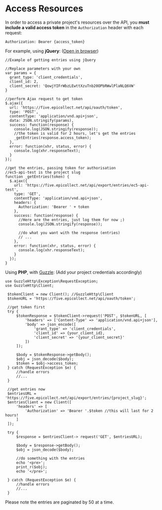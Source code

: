 # Access Resources

In order to access a private project's resources over the API, you **must include a valid access token** in the `Authorization` header with each request:

`Authorization: Bearer {access_token}`

For example, using **jQuery**: ([Open in browser](https://jsfiddle.net/mirko77/yy3d62n6/))

```
//Example of getting entries using jQuery

//Replace parameters with your own
var params = {
  grant_type: 'client_credentials',
  client_id: 2,
  client_secret: 'QowjYIFrWbzLEwttXzuTnb20OPbRWwlPlaNLQ6VW'
}

//perform Ajax request to get token
$.ajax({
  url: 'https://five.epicollect.net/api/oauth/token',
  type: 'POST',
  contentType: 'application/vnd.api+json',
  data: JSON.stringify(params),
  success: function(response) {
    console.log(JSON.stringify(response));
    //the token is valid for 2 hours, let's get the entries
    _getEntries(response.access_token);
  },
  error: function(xhr, status, error) {
    console.log(xhr.responseText);
  }
});

//get the entries, passing token for authorisation
//ec5-api-test is the project slug
function _getEntries(token) {
  $.ajax({
    url: 'https://five.epicollect.net/api/export/entries/ec5-api-test',
    type: 'GET',
    contentType: 'application/vnd.api+json',
    headers: {
      Authorization: 'Bearer ' + token
    },
    success: function(response) {
      //Here are the entries, just log them for now ;)
      console.log(JSON.stringify(response));

      //do what you want with the response (entries)
      // ...
    },
    error: function(xhr, status, error) {
      console.log(xhr.responseText);
    }
  });
}
```

Using **PHP**, with [Guzzle](http://docs.guzzlephp.org/en/stable/): (Add your project credentials accordingly)

```
use GuzzleHttp\Exception\RequestException;
use GuzzleHttp\Client;

 $tokenClient = new Client(); //GuzzleHttp\Client
 $tokenURL = 'https://five.epicollect.net/api/oauth/token';

 //get token first
 try {
     $tokenResponse = $tokenClient->request('POST', $tokenURL, [
         'headers' => ['Content-Type' => 'application/vnd.api+json'],
         'body' => json_encode([
             'grant_type' => 'client_credentials',
             'client_id' => {your_client_id},
             'client_secret' => '{your_client_secret}'
         ])
     ]);

     $body = $tokenResponse->getBody();
     $obj = json_decode($body);
     $token = $obj->access_token;
 } catch (RequestException $e) {
     //handle errors
     //...
 }

 //get entries now
 $entriesURL = 'https://five.epicollect.net/api/export/entries/{project_slug}';
 $entriesClient = new Client([
     'headers' => [
         'Authorization' => 'Bearer '.$token //this will last for 2 hours!
     ]
 ]);

 try {
     $response = $entriesClient-> request('GET', $entriesURL);

     $body = $response->getBody();
     $obj = json_decode($body);

     //do something with the entries
     echo '<pre>';
     print_r($obj);
     echo '</pre>';

 } catch (RequestException $e) {
     //handle errors
     //...
 }
```

Please note the entries are paginated by 50 at a time.
